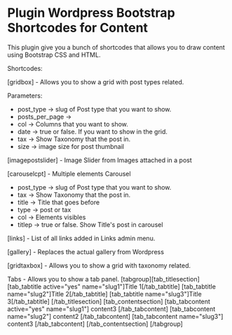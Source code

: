 # Plugin Wordpress Bootstrap Shortcodes for Content

This plugin give you a bunch of shortcodes that allows you to draw content using Bootstrap CSS and HTML. 

Shortcodes:

[gridbox] - Allows you to show a grid with post types related.

Parameters:
- post_type -> slug of Post type that you want to show.
- posts_per_page -> 
- col -> Columns that you want to show.
- date -> true or false. If you want to show in the grid.
- tax -> Show Taxonomy that the post in.
- size -> image size for post thumbnail

[imagepostslider] - Image Slider from Images attached in a post

[carouselcpt] - Multiple elements Carousel 

- post_type -> slug of Post type that you want to show.
- tax -> Show Taxonomy that the post in.
- title -> Title that goes before
- type -> post or tax
- col -> Elements visibles
- titlep -> true or false. Show Title's post in carousel

[links] - List of all links added in Links admin menu.

[gallery] - Replaces the actual gallery from Wordpress

[gridtaxbox] - Allows you to show a grid with taxonomy related.

Tabs - Allows you to show a tab panel.
[tabgroup][tab_titlesection]
[tab_tabtitle active="yes" name="slug1"]Title 1[/tab_tabtitle]
[tab_tabtitle name="slug2"]Title 2[/tab_tabtitle]
[tab_tabtitle name="slug3"]Title 3[/tab_tabtitle]
[/tab_titlesection]
[tab_contentsection]
[tab_tabcontent active="yes" name="slug1"]
content3
[/tab_tabcontent]
[tab_tabcontent name="slug2"]
content2
[/tab_tabcontent]
[tab_tabcontent name="slug3"]
content3
[/tab_tabcontent]
[/tab_contentsection]
[/tabgroup]